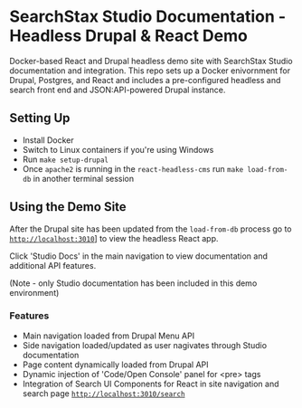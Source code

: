 # SearchStax Studio Documentation - Headless Drupal & React Demo

Docker-based React and Drupal headless demo site with SearchStax Studio documentation and integration. This repo sets up a Docker enivornment for Drupal, Postgres, and React and includes a pre-configured headless and search front end and JSON:API-powered Drupal instance.

## Setting Up

- Install Docker
- Switch to Linux containers if you're using Windows
- Run `make setup-drupal`
- Once `apache2` is running in the `react-headless-cms` run `make load-from-db` in another terminal session

## Using the Demo Site

After the Drupal site has been updated from the `load-from-db` process go to [`http://localhost:3010`](http://localhost:3010)] to view the headless React app.

Click 'Studio Docs' in the main navigation to view documentation and additional API features.

(Note - only Studio documentation has been included in this demo environment)

### Features

- Main navigation loaded from Drupal Menu API
- Side navigation loaded/updated as user nagivates through Studio documentation
- Page content dynamically loaded from Drupal API
- Dynamic injection of 'Code/Open Console' panel for &lt;pre&gt; tags
- Integration of Search UI Components for React in site navigation and search page [`http://localhost:3010/search`](http://localhost:3010/search)